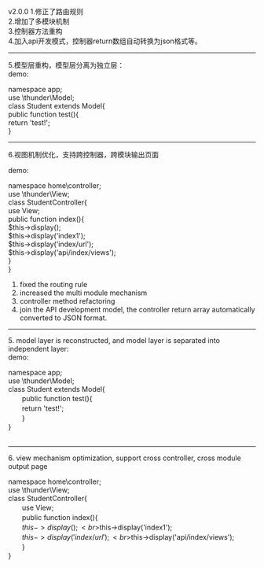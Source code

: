 v2.0.0
1.修正了路由规则<br>
2.增加了多模块机制<br>
3.控制器方法重构<br>
4.加入api开发模式，控制器return数组自动转换为json格式等。<br>
<hr>
5.模型层重构，模型层分离为独立层：<br>
demo:<br>

namespace app;<br>
use \thunder\Model;<br>
class Student extends Model{<br>
    public function test(){<br>
        return 'test!';<br>
    }<br>
<hr>
6.视图机制优化，支持跨控制器，跨模块输出页面<br>

demo:<br>

namespace home\controller;<br>
use \thunder\View;<br>
class StudentController{<br>
    use View;<br>
    public function index(){<br>
        $this->display();<br>
        $this->display('index1');<br>
        $this->display('index/url');<br>
        $this->display('api/index/views');<br>
    }<br>
}<br>
1. fixed the routing rule <br>
2. increased the multi module mechanism <br>
3. controller method refactoring <br>
4. join the API development model, the controller return array automatically converted to JSON format. <br>
<hr>
5. model layer is reconstructed, and model layer is separated into independent layer: <br>
demo:<br>

namespace app;<br>
use \thunder\Model;<br>
class Student extends Model{<br>
    　　public function test(){<br>
        　　return 'test!';<br>
    　　}<br>
    }<br>
<br>

<hr>
6. view mechanism optimization, support cross controller, cross module output page <br>

namespace home\controller;<br>
use \thunder\View;<br>
class StudentController{<br>
    　　use View;<br>
    　　public function index(){<br>
        　　$this->display();<br>
        　　$this->display('index1');<br>
        　　$this->display('index/url');<br>
        　　$this->display('api/index/views');<br>
    　　}<br>
}<br>